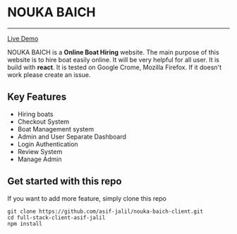 # NOUKA BAICH

---

[Live Demo](https://noukabaich.netlify.app/)

NOUKA BAICH is a **Online Boat Hiring** website. The main purpose of this website is to hire boat easily online. It will be very helpful for all user. It is build with **react**. It is tested on Google Crome, Mozilla Firefox. If it doesn't work please create an issue.

## Key Features

- Hiring boats
- Checkout System
- Boat Management system
- Admin and User Separate Dashboard
- Login Authentication
- Review System
- Manage Admin

## Get started with this repo

If you want to add more feature, simply clone this repo

```
git clone https://github.com/asif-jalil/nouka-baich-client.git
cd full-stack-client-asif-jalil
npm install
```
